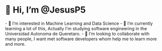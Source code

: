 <h1>👋 Hi, I’m @JesusP5</h1>
- 👀 I’m interested in Machine Learning and Data Science
- 🌱 I’m currently learning a lot of this, Actually I'm studying software engineering in the Universidad Autonoma de Queretaro.
- 💞️ I’m looking to collaborate with many people, I want met software developers whom help me to learn more and more.



<!---
JesusP5/JesusP5 is a ✨ special ✨ repository because its `README.md` (this file) appears on your GitHub profile.
You can click the Preview link to take a look at your changes.
--->
